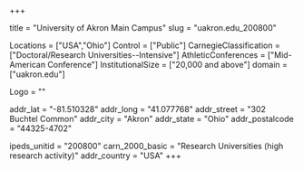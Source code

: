 
+++

title = "University of Akron Main Campus"
slug = "uakron.edu_200800"

Locations = ["USA","Ohio"]
Control = ["Public"]
CarnegieClassification = ["Doctoral/Research Universities--Intensive"]
AthleticConferences = ["Mid-American Conference"]
InstitutionalSize = ["20,000 and above"]
domain = ["uakron.edu"]

Logo = ""

addr_lat = "-81.510328"
addr_long = "41.077768"
addr_street = "302 Buchtel Common"
addr_city = "Akron"
addr_state = "Ohio"
addr_postalcode = "44325-4702"

ipeds_unitid = "200800"
carn_2000_basic = "Research Universities (high research activity)"
addr_country = "USA"
+++
    
